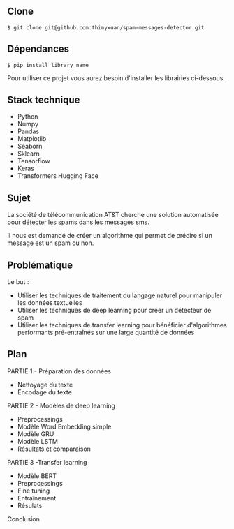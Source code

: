 ## Clone

```$ git clone git@github.com:thimyxuan/spam-messages-detector.git```

## Dépendances

```$ pip install library_name```

Pour utiliser ce projet vous aurez besoin d'installer les librairies ci-dessous.

## Stack technique

- Python
- Numpy
- Pandas
- Matplotlib
- Seaborn
- Sklearn
- Tensorflow
- Keras
- Transformers Hugging Face

## Sujet

La société de télécommunication AT&T cherche une solution automatisée pour détecter les spams dans les messages sms.

Il nous est demandé de créer un algorithme qui permet de prédire si un message est un spam ou non.

## Problématique

Le but : 

- Utiliser les techniques de traitement du langage naturel pour manipuler les données textuelles
- Utiliser les techniques de deep learning pour créer un détecteur de spam
- Utiliser les techniques de transfer learning pour bénéficier d'algorithmes performants pré-entraînés sur une large quantité de données

## Plan 

PARTIE 1 - Préparation des données
- Nettoyage du texte
- Encodage du texte

PARTIE 2 - Modèles de deep learning
- Preprocessings
- Modèle Word Embedding simple
- Modèle GRU
- Modèle LSTM
- Résultats et comparaison

PARTIE 3 -Transfer learning
- Modèle BERT
- Preprocessings
- Fine tuning
- Entraînement
- Résulats

Conclusion